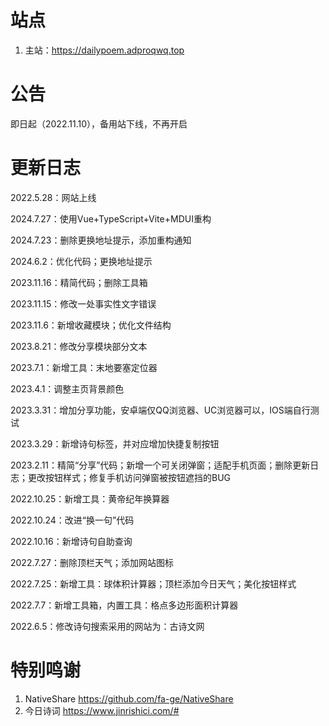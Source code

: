 # 站点

1. 主站：https://dailypoem.adproqwq.top

# 公告

即日起（2022.11.10），备用站下线，不再开启

# 更新日志

2022.5.28：网站上线

2024.7.27：使用Vue+TypeScript+Vite+MDUI重构

2024.7.23：删除更换地址提示，添加重构通知

2024.6.2：优化代码；更换地址提示

2023.11.16：精简代码；删除工具箱

2023.11.15：修改一处事实性文字错误

2023.11.6：新增收藏模块；优化文件结构

2023.8.21：修改分享模块部分文本

2023.7.1：新增工具：末地要塞定位器

2023.4.1：调整主页背景颜色

2023.3.31：增加分享功能，安卓端仅QQ浏览器、UC浏览器可以，IOS端自行测试

2023.3.29：新增诗句标签，并对应增加快捷复制按钮

2023.2.11：精简“分享”代码；新增一个可关闭弹窗；适配手机页面；删除更新日志；更改按钮样式；修复手机访问弹窗被按钮遮挡的BUG

2022.10.25：新增工具：黄帝纪年换算器

2022.10.24：改进“换一句”代码

2022.10.16：新增诗句自助查询

2022.7.27：删除顶栏天气；添加网站图标

2022.7.25：新增工具：球体积计算器；顶栏添加今日天气；美化按钮样式

2022.7.7：新增工具箱，内置工具：格点多边形面积计算器

2022.6.5：修改诗句搜索采用的网站为：古诗文网

# 特别鸣谢

1. NativeShare https://github.com/fa-ge/NativeShare
2. 今日诗词 https://www.jinrishici.com/#

